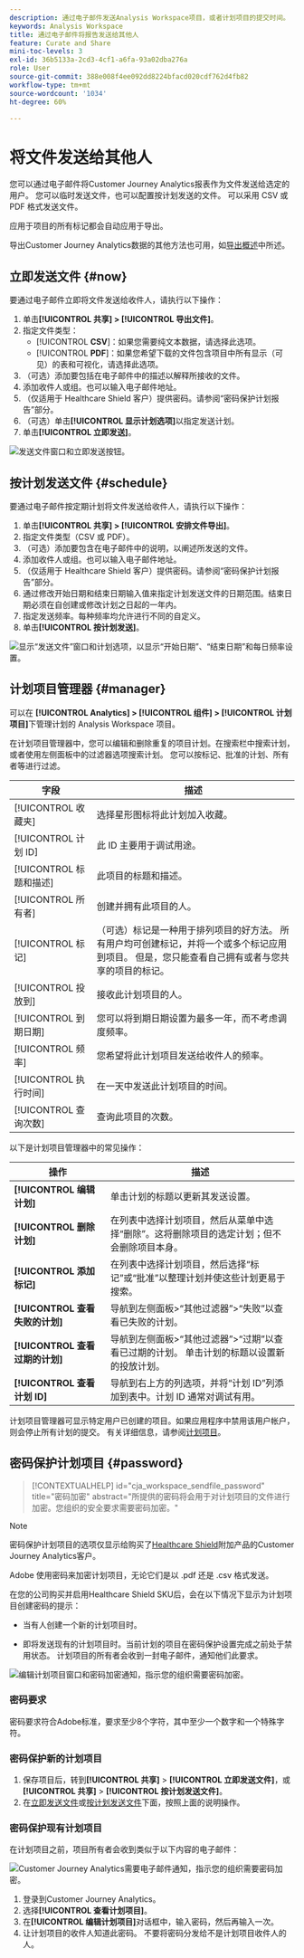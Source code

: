 ```yaml
---
description: 通过电子邮件发送Analysis Workspace项目，或者计划项目的提交时间。
keywords: Analysis Workspace
title: 通过电子邮件将报告发送给其他人
feature: Curate and Share
mini-toc-levels: 3
exl-id: 36b5133a-2cd3-4cf1-a6fa-93a02dba276a
role: User
source-git-commit: 388e008f4ee092dd8224bfacd020cdf762d4fb82
workflow-type: tm+mt
source-wordcount: '1034'
ht-degree: 60%

---
```


# 将文件发送给其他人

您可以通过电子邮件将Customer Journey Analytics报表作为文件发送给选定的用户。 您可以临时发送文件，也可以配置按计划发送的文件。 可以采用 CSV 或 PDF 格式发送文件。

应用于项目的所有标记都会自动应用于导出。

导出Customer Journey Analytics数据的其他方法也可用，如[导出概述](/help/analysis-workspace/export/export-project-overview.md)中所述。

## 立即发送文件 {#now}

要通过电子邮件立即将文件发送给收件人，请执行以下操作：

1. 单击&#x200B;**[!UICONTROL 共享] > [!UICONTROL 导出文件]**。
1. 指定文件类型：
   * [!UICONTROL **CSV**]：如果您需要纯文本数据，请选择此选项。
   * [!UICONTROL **PDF**]：如果您希望下载的文件包含项目中所有显示（可见）的表和可视化，请选择此选项。
1. （可选）添加要包括在电子邮件中的描述以解释所接收的文件。
1. 添加收件人或组。也可以输入电子邮件地址。
1. （仅适用于 Healthcare Shield 客户）提供密码。请参阅“密码保护计划报告”部分。
1. （可选）单击&#x200B;**[!UICONTROL 显示计划选项]**&#x200B;以指定发送计划。
1. 单击&#x200B;**[!UICONTROL 立即发送]**。

![发送文件窗口和立即发送按钮。](assets/send-file-no-scheduling-options.JPG)

## 按计划发送文件 {#schedule}

要通过电子邮件按定期计划将文件发送给收件人，请执行以下操作：

1. 单击&#x200B;**[!UICONTROL 共享] > [!UICONTROL 安排文件导出]**。
1. 指定文件类型（CSV 或 PDF）。
1. （可选）添加要包含在电子邮件中的说明，以阐述所发送的文件。
1. 添加收件人或组。也可以输入电子邮件地址。
1. （仅适用于 Healthcare Shield 客户）提供密码。请参阅“密码保护计划报告”部分。
1. 通过修改开始日期和结束日期输入值来指定计划发送文件的日期范围。结束日期必须在自创建或修改计划之日起的一年内。
1. 指定发送频率。每种频率均允许进行不同的自定义。
1. 单击&#x200B;**[!UICONTROL 按计划发送]**。

![显示“发送文件”窗口和计划选项，以显示“开始日期”、“结束日期”和每日频率设置。](assets/send-file.JPG)

## 计划项目管理器 {#manager}

可以在 **[!UICONTROL Analytics] > [!UICONTROL 组件] > [!UICONTROL 计划项目]**&#x200B;下管理计划的 Analysis Workspace 项目。

在计划项目管理器中，您可以编辑和删除重复的项目计划。在搜索栏中搜索计划，或者使用左侧面板中的过滤器选项搜索计划。 您可以按标记、批准的计划、所有者等进行过滤。

| 字段 | 描述 |
| --- | --- |
| [!UICONTROL 收藏夹] | 选择星形图标将此计划加入收藏。 |
| [!UICONTROL 计划 ID] | 此 ID 主要用于调试用途。 |
| [!UICONTROL 标题和描述] | 此项目的标题和描述。 |
| [!UICONTROL 所有者] | 创建并拥有此项目的人。 |
| [!UICONTROL 标记] | （可选）标记是一种用于排列项目的好方法。 所有用户均可创建标记，并将一个或多个标记应用到项目。 但是，您只能查看自己拥有或者与您共享的项目的标记。 |
| [!UICONTROL 投放到] | 接收此计划项目的人。 |
| [!UICONTROL 到期日期] | 您可以将到期日期设置为最多一年，而不考虑调度频率。 |
| [!UICONTROL 频率] | 您希望将此计划项目发送给收件人的频率。 |
| [!UICONTROL 执行时间] | 在一天中发送此计划项目的时间。 |
| [!UICONTROL 查询次数] | 查询此项目的次数。 |

以下是计划项目管理器中的常见操作：

| 操作 | 描述 |
|---|---|
| **[!UICONTROL 编辑计划]** | 单击计划的标题以更新其发送设置。 |
| **[!UICONTROL 删除计划]** | 在列表中选择计划项目，然后从菜单中选择“删除”。这将删除项目的选定计划；但不会删除项目本身。 |
| **[!UICONTROL 添加标记]** | 在列表中选择计划项目，然后选择“标记”或“批准”以整理计划并使这些计划更易于搜索。 |
| **[!UICONTROL 查看失败的计划]** | 导航到左侧面板>“其他过滤器”>“失败”以查看已失败的计划。 |
| **[!UICONTROL 查看过期的计划]** | 导航到左侧面板>“其他过滤器”>“过期”以查看已过期的计划。 单击计划的标题以设置新的投放计划。 |
| **[!UICONTROL 查看计划 ID]** | 导航到右上方的列选项，并将“计划 ID”列添加到表中。计划 ID 通常对调试有用。 |

计划项目管理器可显示特定用户已创建的项目。如果应用程序中禁用该用户帐户，则会停止所有计划的提交。
有关详细信息，请参阅[计划项目](/help/components/scheduled-projects-manager.md)。

## 密码保护计划项目 {#password}

<!-- markdownlint-disable MD034 -->

>[!CONTEXTUALHELP]
>id="cja_workspace_sendfile_password"
>title="密码加密"
>abstract="所提供的密码将会用于对计划项目的文件进行加密。您组织的安全要求需要密码加密。"

<!-- markdownlint-enable MD034 -->


>[!NOTE]
>
>密码保护计划项目的选项仅显示给购买了[Healthcare Shield](https://business.adobe.com/solutions/industries/healthcare.html)附加产品的Customer Journey Analytics客户。

Adobe 使用密码来加密计划项目，无论它们是以 .pdf 还是 .csv 格式发送。

在您的公司购买并启用Healthcare Shield SKU后，会在以下情况下显示为计划项目创建密码的提示：

* 当有人创建一个新的计划项目时。

* 即将发送现有的计划项目时。当前计划的项目在密码保护设置完成之前处于禁用状态。 计划项目的所有者会收到一封电子邮件，通知他们此要求。

![编辑计划项目窗口和密码加密通知，指示您的组织需要密码加密。](assets/password.png)

### 密码要求

密码要求符合Adobe标准，要求至少8个字符，其中至少一个数字和一个特殊字符。

### 密码保护新的计划项目

1. 保存项目后，转到&#x200B;**[!UICONTROL 共享]** > **[!UICONTROL 立即发送文件]**，或&#x200B;**[!UICONTROL 共享]** > **[!UICONTROL 按计划发送文件]**。
1. 在[立即发送文件](https://experienceleague.adobe.com/docs/analytics-platform/using/cja-workspace/curate-share/t-schedule-report.html?lang=zh-Hans#now)或[按计划发送文件](https://experienceleague.adobe.com/docs/analytics-platform/using/cja-workspace/curate-share/t-schedule-report.html?lang=zh-Hans#schedule)下面，按照上面的说明操作。

### 密码保护现有计划项目

在计划项目之前，项目所有者会收到类似于以下内容的电子邮件：

![Customer Journey Analytics需要电子邮件通知，指示您的组织需要密码加密。](assets/email-password.png)

1. 登录到Customer Journey Analytics。
1. 选择&#x200B;**[!UICONTROL 查看计划项目]**。
1. 在&#x200B;**[!UICONTROL 编辑计划项目]**&#x200B;对话框中，输入密码，然后再输入一次。
1. 让计划项目的收件人知道此密码。 不要将密码分发给不是计划项目收件人的人。
